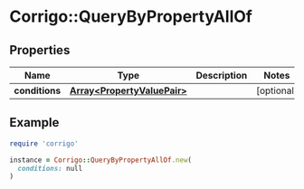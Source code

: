 # Corrigo::QueryByPropertyAllOf

## Properties

| Name | Type | Description | Notes |
| ---- | ---- | ----------- | ----- |
| **conditions** | [**Array&lt;PropertyValuePair&gt;**](PropertyValuePair.md) |  | [optional] |

## Example

```ruby
require 'corrigo'

instance = Corrigo::QueryByPropertyAllOf.new(
  conditions: null
)
```

